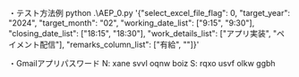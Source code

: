 
・テスト方法例
 python .\AEP_0.py '{\"select_excel_file_flag\": 0, \"target_year\": \"2024\", \"target_month\": \"02\", \"working_date_list\": [\"9:15\", \"9:30\"],  \"closing_date_list\": [\"18:15\", \"18:30\"],  \"work_details_list\": [\"アプリ実装\", \"ペイメント配信\"],  \"remarks_column_list\": [\"有給\", \"\"]}'

 ・Gmailアプリパスワード
 N: xane svvl oqnw boiz
 S: rqxo usvf olkw ggbh
